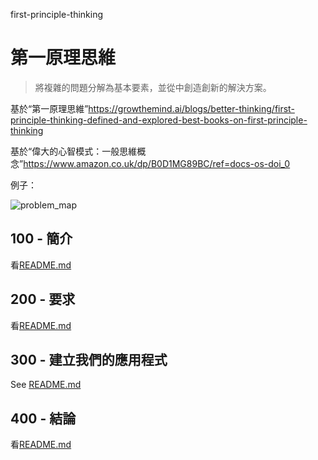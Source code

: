 first-principle-thinking

# 第一原理思維

> 將複雜的問題分解為基本要素，並從中創造創新的解決方案。

基於“第一原理思維”<https://growthemind.ai/blogs/better-thinking/first-principle-thinking-defined-and-explored-best-books-on-first-principle-thinking>

基於“偉大的心智模式：一般思維概念”<https://www.amazon.co.uk/dp/B0D1MG89BC/ref=docs-os-doi_0>

例子：

![problem_map](https://github.com/user-attachments/assets/f50f9b5f-b06c-4065-b609-5d81443a992f)

## 100 - 簡介

看[README.md](./100/README.md)

## 200 - 要求

看[README.md](./200/README.md)

## 300 - 建立我們的應用程式

See [README.md](./300/README.md)

## 400 - 結論

看[README.md](./400/README.md)
